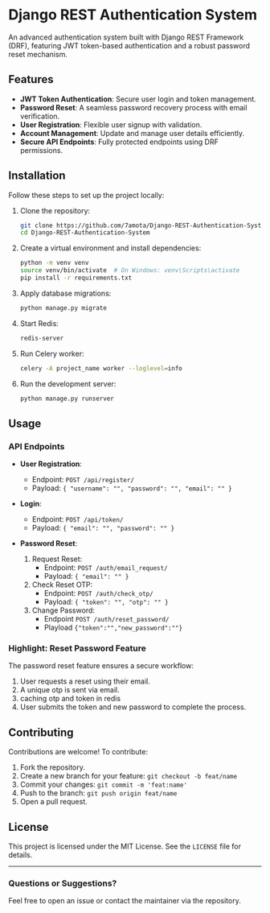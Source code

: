 # Django REST Authentication System

An advanced authentication system built with Django REST Framework (DRF), featuring JWT token-based authentication and a robust password reset mechanism.

## Features

- **JWT Token Authentication**: Secure user login and token management.
- **Password Reset**: A seamless password recovery process with email verification.
- **User Registration**: Flexible user signup with validation.
- **Account Management**: Update and manage user details efficiently.
- **Secure API Endpoints**: Fully protected endpoints using DRF permissions.

## Installation

Follow these steps to set up the project locally:

1. Clone the repository:
   ```bash
   git clone https://github.com/7amota/Django-REST-Authentication-System.git
   cd Django-REST-Authentication-System
   ```

2. Create a virtual environment and install dependencies:
   ```bash
   python -m venv venv
   source venv/bin/activate  # On Windows: venv\Scripts\activate
   pip install -r requirements.txt
   ```

3. Apply database migrations:
   ```bash
   python manage.py migrate
   ```

4. Start Redis:
   ```bash
   redis-server
   ```

5. Run Celery worker:
   ```bash
   celery -A project_name worker --loglevel=info
   ```

6. Run the development server:
   ```bash
   python manage.py runserver
   ```

## Usage

### API Endpoints

- **User Registration**:
  - Endpoint: `POST /api/register/`
  - Payload: `{ "username": "", "password": "", "email": "" }`

- **Login**:
  - Endpoint: `POST /api/token/`
  - Payload: `{ "email": "", "password": "" }`

- **Password Reset**:
  1. Request Reset:
     - Endpoint: `POST /auth/email_request/`
     - Payload: `{ "email": "" }`
  2. Check Reset OTP:
     - Endpoint: `POST /auth/check_otp/`
     - Payload: `{ "token": "", "otp": "" }`
  3. Change Password:
     - Endpoint `POST /auth/reset_password/`
     - Playload `{"token":"","new_password":""}`
      
### Highlight: Reset Password Feature
The password reset feature ensures a secure workflow:
1. User requests a reset using their email.
2. A unique otp is sent via email.
3. caching otp and token in redis
4. User submits the token and new password to complete the process.

## Contributing

Contributions are welcome! To contribute:
1. Fork the repository.
2. Create a new branch for your feature: `git checkout -b feat/name`
3. Commit your changes: `git commit -m 'feat:name'`
4. Push to the branch: `git push origin feat/name`
5. Open a pull request.

## License

This project is licensed under the MIT License. See the `LICENSE` file for details.

---

### Questions or Suggestions?
Feel free to open an issue or contact the maintainer via the repository.

